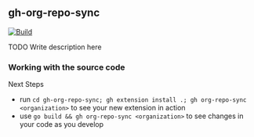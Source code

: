 ## gh-org-repo-sync

[![Build](https://github.com/rm3l/gh-org-repo-sync/actions/workflows/build.yml/badge.svg)](https://github.com/rm3l/gh-org-repo-sync/actions/workflows/build.yml)


TODO Write description here

### Working with the source code

Next Steps
- run `cd gh-org-repo-sync; gh extension install .; gh org-repo-sync <organization>` to see your new extension in action
- use `go build && gh org-repo-sync <organization>` to see changes in your code as you develop
